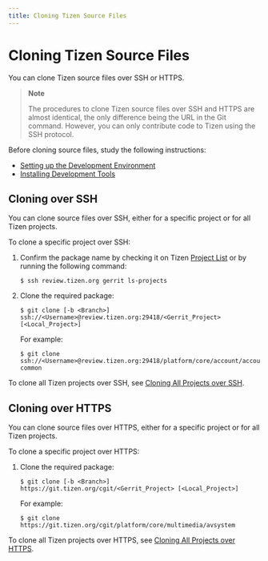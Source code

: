 ```yaml
---
title: Cloning Tizen Source Files
---
```


# Cloning Tizen Source Files

You can clone Tizen source files over SSH or HTTPS.

> **Note**
>
> The procedures to clone Tizen source files over SSH and HTTPS are almost identical, the only difference being the URL in the Git command. However, you can only contribute code to Tizen using the SSH protocol.

Before cloning source files, study the following instructions:

- [Setting up the Development Environment](setting-up.md)
- [Installing Development Tools](installing.md)

## Cloning over SSH

You can clone source files over SSH, either for a specific project or for all Tizen projects.

To clone a specific project over SSH:

1. Confirm the package name by checking it on Tizen [Project List](https://review.tizen.org/gerrit/#/admin/projects/) or by running the following command:

   ```
   $ ssh review.tizen.org gerrit ls-projects
   ```

2. Clone the required package:

   ```
   $ git clone [-b <Branch>] ssh://<Username>@review.tizen.org:29418/<Gerrit_Project> [<Local_Project>]
   ```

   For example:

   ```
   $ git clone ssh://<Username>@review.tizen.org:29418/platform/core/account/account-common
   ```

To clone all Tizen projects over SSH, see [Cloning All Projects over SSH](building-all.md#cloning-all-projects-over-ssh).

## Cloning over HTTPS

You can clone source files over HTTPS, either for a specific project or for all Tizen projects.

To clone a specific project over HTTPS:

1. Clone the required package:

   ```
   $ git clone [-b <Branch>] https://git.tizen.org/cgit/<Gerrit_Project> [<Local_Project>]
   ```

   For example:

   ```
   $ git clone https://git.tizen.org/cgit/platform/core/multimedia/avsystem
   ```

To clone all Tizen projects over HTTPS, see [Cloning All Projects over HTTPS](building-all.md#cloning-all-projects-over-https).
